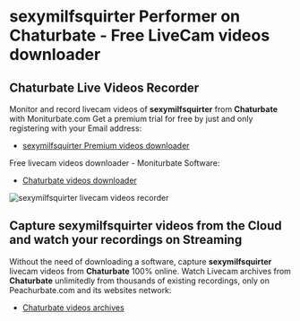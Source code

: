 # sexymilfsquirter Performer on Chaturbate - Free LiveCam videos downloader

## Chaturbate Live Videos Recorder

Monitor and record livecam videos of **sexymilfsquirter** from **Chaturbate** with Moniturbate.com
Get a premium trial for free by just and only registering with your Email address:
* [sexymilfsquirter Premium videos downloader](https://moniturbate.com/request-demo-licence-key.html)

Free livecam videos downloader - Moniturbate Software:
* [Chaturbate videos downloader](https://moniturbate.com/moniturbate-download-software.html)

![sexymilfsquirter livecam videos recorder](https://peachurnet.com/templates/moniturbate-software.png)


## Capture sexymilfsquirter videos from the Cloud and watch your recordings on Streaming

Without the need of downloading a software, capture **sexymilfsquirter** livecam videos from **Chaturbate** 100% online.
Watch Livecam archives from **Chaturbate** unlimitedly from thousands of existing recordings, only on Peachurbate.com and its websites network:
* [Chaturbate videos archives](https://peachurnet.com/)